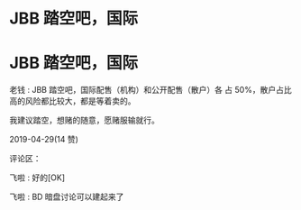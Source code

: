 # JBB 踏空吧，国际

# JBB 踏空吧，国际

老钱 : JBB 踏空吧，国际配售（机构）和公开配售（散户）各 占 50%，散户占比高的风险都比较大，都是等着卖的。

我建议踏空，想赌的随意，愿赌服输就行。

2019-04-29(14 赞)

评论区：

飞啦 : 好的[OK]

飞啦 : BD 暗盘讨论可以建起来了